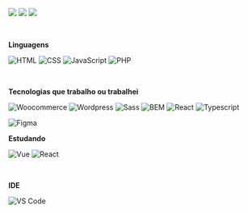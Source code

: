 <p align="left">
  <a href="https://www.instagram.com/david1.jpg/" alt="Instagram">
  <img src="https://img.shields.io/badge/-Instagram-DF0174?style=for-the-badge&logo=instagram&logoColor=white&link=https://www.instagram.com/david1.jpg/"/></a>
  
  <a href="https://www.linkedin.com/in/davidrappa1" alt="Linkedin">
  <img src="https://img.shields.io/badge/-Linkedin-0e76a8?style=for-the-badge&logo=Linkedin&logoColor=white&link=https://www.linkedin.com/in/davidrappa1" /></a>

  <a href="https://www.facebook.com/davidcristianRX/" alt="Facebook">
  <img src="https://img.shields.io/badge/-Facebook-3b5998?style=for-the-badge&logo=facebook&logoColor=white&link=https://www.facebook.com/davidcristianRX/"/></a>
</p>

<br>

**Linguagens**

![HTML](https://img.shields.io/badge/-HTML-494649?logo=HTML5&style=for-the-badge)
![CSS](https://img.shields.io/badge/-CSS-494649?logo=CSS3&style=for-the-badge)
![JavaScript](https://img.shields.io/badge/-JavaScript-494649?logo=JavaScript&style=for-the-badge)
![PHP](https://img.shields.io/badge/-PHP-494649?logo=PHP&style=for-the-badge)

<br>

**Tecnologias que trabalho ou trabalhei**

![Woocommerce](https://img.shields.io/badge/-Woocommerce-494649?logo=Woocommerce&style=for-the-badge)
![Wordpress](https://img.shields.io/badge/-Wordpress-494649?logo=Wordpress&style=for-the-badge)
![Sass](https://img.shields.io/badge/-Sass-494649?logo=Sass&style=for-the-badge)
![BEM](https://img.shields.io/badge/-BEM-494649?logo=BEM&style=for-the-badge)
![React](https://img.shields.io/badge/-React-494649?logo=React&style=for-the-badge)
![Typescript](https://img.shields.io/badge/-Typescript-494649?logo=Typescript&style=for-the-badge)

![Figma](https://img.shields.io/badge/-Figma-494649?logo=Figma&style=for-the-badge)
<br>

**Estudando**

![Vue](https://img.shields.io/badge/-Vue.js-494649?style=for-the-badge&logo=Vue.js)
![React](https://img.shields.io/badge/-React-494649?style=for-the-badge&logo=React)

<br>

**IDE**

![VS Code](https://img.shields.io/badge/-VS%20Code-494649?style=for-the-badge&logo=visual-studio-code)
